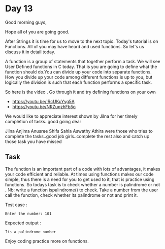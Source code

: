 # Day 13


Good morning guys,

Hope all of you are going good.

After Strings it is time for us to move to the next topic. Today's tutorial is on Functions. All of you may have heard and used functions. So let's us discuss it in detail today.

A function is a group of statements that together perform a task. We will see User Defined functions in C today. That is you are going to define what the function should do.You can divide up your code into separate functions. How you divide up your code among different functions is up to you, but logically the division is such that each function performs a specific task.

So here is the video . Go through it and try defining functions on your own
- https://youtu.be/IRcUKuYvg5A
- https://youtu.be/NRZuqzhFb5o

We would like to appreciate interest  shown by Jilna for her timely completion of tasks..good going dear

Jilna Anjima Anusree Shifa Sahla Aswathy Athira were those  who tries to complete the tasks..good job girls..complete the rest also and catch up those task you have missed


## Task

The function is an important part of a code with lots of advantages, it makes your code efficient and reliable. At times using functions makes our code simple, thus there is a need for you to get used to it, that is practice using functions.
So todays task is to check whether a number is palindrome or not . 
Nb: write a function ispalindrome() to check.
Take a number from the user call the function, check whether its palindrome or not and print it.

Test case :

	Enter the number: 101

Expected output :

	Its a palindrome number

Enjoy coding practice more on functions.
